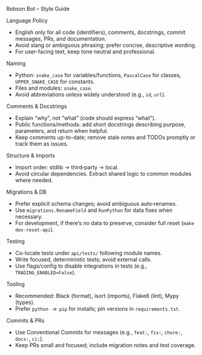 Robson Bot – Style Guide

Language Policy
- English only for all code (identifiers), comments, docstrings, commit messages, PRs, and documentation.
- Avoid slang or ambiguous phrasing; prefer concise, descriptive wording.
- For user-facing text, keep tone neutral and professional.

Naming
- Python: `snake_case` for variables/functions, `PascalCase` for classes, `UPPER_SNAKE_CASE` for constants.
- Files and modules: `snake_case`.
- Avoid abbreviations unless widely understood (e.g., `id`, `url`).

Comments & Docstrings
- Explain “why”, not “what” (code should express “what”).
- Public functions/methods: add short docstrings describing purpose, parameters, and return when helpful.
- Keep comments up-to-date; remove stale notes and TODOs promptly or track them as issues.

Structure & Imports
- Import order: stdlib → third‑party → local.
- Avoid circular dependencies. Extract shared logic to common modules where needed.

Migrations & DB
- Prefer explicit schema changes; avoid ambiguous auto‑renames.
- Use `migrations.RenameField` and `RunPython` for data fixes when necessary.
- For development, if there’s no data to preserve, consider full reset (`make dev-reset-api`).

Testing
- Co-locate tests under `api/tests/` following module names.
- Write focused, deterministic tests; avoid external calls.
- Use flags/config to disable integrations in tests (e.g., `TRADING_ENABLED=False`).

Tooling
- Recommended: Black (format), isort (imports), Flake8 (lint), Mypy (types).
- Prefer `python -m pip` for installs; pin versions in `requirements.txt`.

Commits & PRs
- Use Conventional Commits for messages (e.g., `feat:`, `fix:`, `chore:`, `docs:`, `ci:`).
- Keep PRs small and focused; include migration notes and test coverage.

